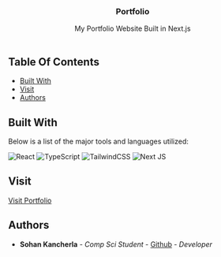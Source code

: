 <br/>
<p align="center">
  <h3 align="center">Portfolio</h3>

  <p align="center">
    My Portfolio Website Built in Next.js
    <br/>
    <br/>
  </p>
</p>

## Table Of Contents

- [Built With](#built-with)
- [Visit](#visit)
- [Authors](#authors)

## Built With

Below is a list of the major tools and languages utilized:

![React](https://img.shields.io/badge/react-%2320232a.svg?style=for-the-badge&logo=react&logoColor=%2361DAFB)
![TypeScript](https://img.shields.io/badge/typescript-%23007ACC.svg?style=for-the-badge&logo=typescript&logoColor=white)
![TailwindCSS](https://img.shields.io/badge/tailwindcss-%2338B2AC.svg?style=for-the-badge&logo=tailwind-css&logoColor=white)
![Next JS](https://img.shields.io/badge/Next-black?style=for-the-badge&logo=next.js&logoColor=white)

## Visit

[Visit Portfolio](https://sohankancherla.vercel.app)

## Authors

- **Sohan Kancherla** - _Comp Sci Student_ - [Github](https://github.com/sohankancherla) - _Developer_
